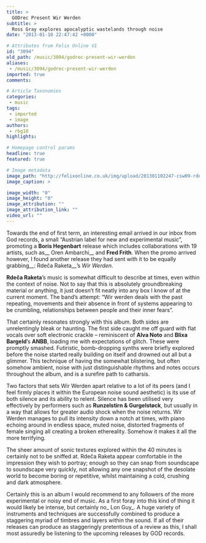 ```yaml
---
title: >
  GODrec Present Wir Werden
subtitle: >
  Ross Gray explores apocalyptic wastelands through noise
date: "2013-01-10 22:47:42 +0000"

# Attributes from Felix Online V1
id: "3094"
old_path: /music/3094/godrec-present-wir-werden
aliases:
 - /music/3094/godrec-present-wir-werden
imported: true
comments:

# Article Taxonomies
categories:
 - music
tags:
 - imported
 - image
authors:
 - rbg10
highlights:

# Homepage control params
headline: true
featured: true

# Image metadata
image_path: "http://felixonline.co.uk/img/upload/201301102247-csw09-rdecaraketa_ww_bw1_zoefotog.jpg"
image_caption: >

image_width: "0"
image_height: "0"
image_attribution: ""
image_attribution_link: ""
video_url: ""
---
```


Towards the end of first term, an interesting email arrived in our inbox from God records, a small “Austrian label for new and experimental music”, promoting a __Boris Hegenbart__ release which includes collaborations with 19 artists, such as__ Oren Ambarchi__ and __Fred Frith__. When the promo arrived however, I found another release they had sent with it to be equally grabbing__: Rdeča Raketa__’s _Wir Werden_.

__Rdeča Raketa__’s music is somewhat difficult to describe at times, even within the context of noise. Not to say that this is absolutely groundbreaking material or anything, it just doesn’t fit neatly into any box I know of at the current moment. The band’s attempt: “Wir werden deals with the past repeating, movements and their absence in front of systems appearing to be crumbling, relationships between people and their inner fears”.

That certainly resonates strongly with this album. Both sides are unrelentingly bleak or haunting. The first side caught me off guard with flat vocals over soft electronic crackle – reminiscent of __Alva Noto__ and __Blixa Bargeld__’s __ANBB__, loading me with expectations of glitch. These were promptly smashed. Futiristic, bomb-dropping synths were briefly explored before the noise started really building on itself and drowned out all but a glimmer. This technique of having the somewhat blistering, but often somehow ambient, noise with just distinguishable rhythms and notes occurs throughout the album, and is a surefire path to catharsis.

Two factors that sets Wir Werden apart relative to a lot of its peers (and I feel firmly places it within the European noise sound aesthetic) is its use of both silence and its ability to relent. Silence has been utilised very effectively by performers such as __Runzelstirn & Gurgelstøck__, but usually in a way that allows for greater audio shock when the noise returns. Wir Werden manages to pull its intensity down a notch at times, with piano echoing around in endless space, muted noise, distorted fragments of female singing all creating a broken ethereality. Somehow it makes it all the more terrifying.

The sheer amount of sonic textures explored within the 40 minutes is certainly not to be sniffed at. Rdeča Raketa appear comfortable in the impression they wish to portray; enough so they can snap from soundscape to soundscape very quickly, not allowing any one snapshot of the desolate world to become boring or repetitive, whilst maintaining a cold, crushing and dark atmosphere.

Certainly this is an album I would recommend to any followers of the more experimental or noisy end of music. As a first foray into this kind of thing it would likely be intense, but certainly no_ Lon Guy_. A huge variety of instruments and techniques are successfully combined to produce a staggering myriad of timbres and layers within the sound. If all of their releases can produce as staggeringly pretentious of a review as this, I shall most assuredly be listening to the upcoming releases by GOD records.
